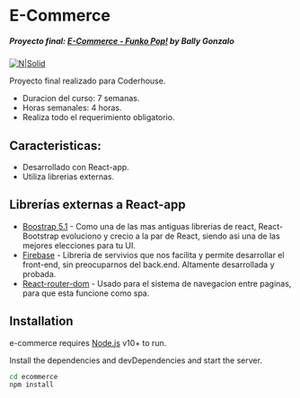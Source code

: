 # E-Commerce
##### _Proyecto final: [E-Commerce - Funko Pop!](https://priceless-cray-aab9ef.netlify.app/) by Bally Gonzalo_

[![N|Solid](https://res.cloudinary.com/hdsqazxtw/image/upload/v1559681445/logo_coderhouse_3_bllxal.png)](https://www.coderhouse.com/prensa)

Proyecto final realizado para Coderhouse.

- Duracion del curso: 7 semanas.
- Horas semanales: 4 horas.
- Realiza todo el requerimiento obligatorio.

## Caracteristicas:

- Desarrollado con React-app.
- Utiliza librerias externas.

## Librerías externas a React-app

- [Boostrap 5.1](https://react-bootstrap.github.io/) - Como una de las mas antiguas librerias de react, React-Bootstrap evoluciono y crecio a la par de React, siendo asi una de las mejores elecciones para tu UI.
- [Firebase](https://firebase.google.com/?hl=es) - Libreria de servivios que nos facilita y permite desarrollar el front-end, sin preocuparnos del back.end. Altamente desarrollada y probada.
- [React-router-dom](https://v5.reactrouter.com/web/guides/quick-start) - Usado para el sistema de navegacion entre paginas, para que esta funcione como spa.


## Installation

e-commerce requires [Node.js](https://nodejs.org/) v10+ to run.

Install the dependencies and devDependencies and start the server.

```sh
cd ecommerce
npm install
```

